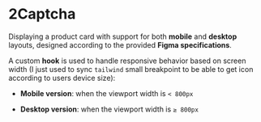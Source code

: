 # 2Captcha

Displaying a product card with support for both **mobile** and **desktop** layouts, designed according to the provided **Figma specifications**.

A custom **hook** is used to handle responsive behavior based on screen width (I just used to sync `tailwind` small breakpoint to be able to get icon according to users device size):

- **Mobile version**: when the viewport width is `< 800px`
  
- **Desktop version**: when the viewport width is `≥ 800px`
